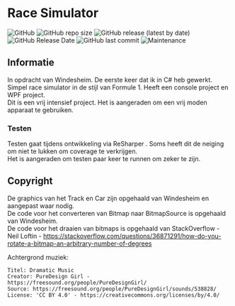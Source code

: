 # Race Simulator
![GitHub](https://img.shields.io/github/license/Labhatorian/Race-Simulator)
![GitHub repo size](https://img.shields.io/github/repo-size/Labhatorian/Race-Simulator)
![GitHub release (latest by date)](https://img.shields.io/github/v/release/Labhatorian/Race-Simulator)
![GitHub Release Date](https://img.shields.io/github/release-date/Labhatorian/Race-Simulator)
![GitHub last commit](https://img.shields.io/github/last-commit/Labhatorian/Race-Simulator)
![Maintenance](https://img.shields.io/maintenance/yes/2022)

## Informatie
In opdracht van Windesheim. De eerste keer dat ik in C# heb gewerkt.<br />
Simpel race simulator in de stijl van Formule 1. Heeft een console project en WPF project.<br />
Dit is een vrij intensief project. Het is aangeraden om een vrij moden apparaat te gebruiken.<br />

### Testen
Testen gaat tijdens ontwikkeling via ReSharper . Soms heeft dit de neiging om niet te lukken om coverage te verkrijgen.<br />
Het is aangeraden om testen paar keer te runnen om zeker te zijn.<br />

## Copyright
De graphics van het Track en Car zijn opgehaald van Windesheim en aangepast waar nodig.<br />
De code voor het converteren van Bitmap naar BitmapSource is opgehaald van Windesheim.<br />
De code voor het draaien van bitmaps is opgehaald van StackOverflow - Neil Loftin - https://stackoverflow.com/questions/36871291/how-do-you-rotate-a-bitmap-an-arbitrary-number-of-degrees<br />

Achtergrond muziek:<br />
```
Titel: Dramatic Music
Creator: PureDesign Girl - https://freesound.org/people/PureDesignGirl/
Source: https://freesound.org/people/PureDesignGirl/sounds/538828/
License: 'CC BY 4.0' - https://creativecommons.org/licenses/by/4.0/
```